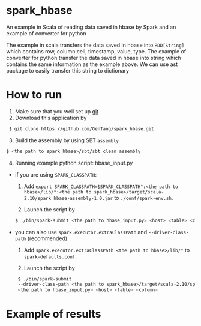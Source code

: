 spark_hbase
===========

An example in Scala of reading data saved in hbase by Spark and an example of converter for python

The example in scala transfers the data saved in hbase into `RDD[String]` which contains row, column:cell, timestamp, value, type. The example of converter for python transfer the data saved in hbase into string which contains the same information as the example above. We can use ast package to easily transfer this string to dictionary

How to run
=========
1. Make sure that you well set up [git](https://help.github.com/articles/set-up-git/#platform-linux)
2. Download this application by 

  ```bash
   $ git clone https://github.com/GenTang/spark_hbase.git
  ```

3. Build the assembly by using SBT `assembly`

  ```bash
  $ <the path to spark_hbase>/sbt/sbt clean assembly
  ```

4. Running example python script: hbase_input.py
  * if you are using `SPARK_CLASSPATH`:
     1. Add `export SPARK_CLASSPATH=$SPARK_CLASSPATH":<the path to hbase>/lib/*:<the path to spark_hbase>/target/scala-2.10/spark_hbase-assembly-1.0.jar` to `./conf/spark-env.sh`.
  
    2. Launch the script by 
      ```bash
      $ ./bin/spark-submit <the path to hbase_input.py> <host> <table> <column>
      ```

  * you can also use `spark.executor.extraClassPath` and `--driver-class-path` (recommended)
     1. Add `spark.executor.extraClassPath <the path to hbase>/lib/*` to `spark-defaults.conf`.

     2. Launch the script by
       ```bash
        $ ./bin/spark-submit 
        --driver-class-path <the path to spark_hbase>/target/scala-2.10/spark_hbase-assembly-1.0.jar
        <the path to hbase_input.py> <host> <table> <column>
       ```

Example of results
==================
